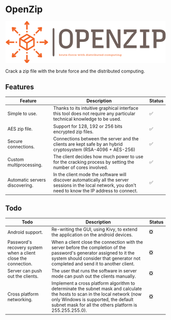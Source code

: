 # OpenZip
![](https://raw.githubusercontent.com/Funpy97/OpenZip/11742e5176ab5836a2b5924c6c9c2c35e44ad5de/assets/images/logo/svg/logo-no-background.svg)

Crack a zip file with the brute force and the distributed computing.

## Features

|**Feature**|**Description**|**Status**|
|--|--|--|
| Simple to use.| Thanks to its intuitive graphical interface this tool does not require any particular technical knowledge to be used. |✅ |
| AES zip file.| Support for 128, 192 or 256 bits encrypted zip files.| ✅ |
| Secure connections. | Connections between the server and the clients are kept safe by an hybrid cryptosystem (RSA-4096 + AES-256)| ✅ |
| Custom multiprocessing. | The client decides how much power to use for the cracking process by setting the number of cores involved. | ✅ |
| Automatic servers discovering. | In the client mode the software will discover automatically all the server sessions in the local network, you don't need to know the IP address to connect. | ✅ |

## Todo
|**Todo**|**Description**|**Status**|
|--|--|--|
| Android support. | Re-writing the GUI, using Kivy, to extend the application on the android devices. | ❎ |
| Password's recovery system when a client close the connection. | When a client close the connection with the server before the completion of the password's generator assigned to it the system should consider that generator not completed and send it to another client. | ❎ |
| Server can push out the clients. | The user that runs the software in server mode can push out the clients manually. | ❎ |
| Cross platform networking. | Implement a cross platform algorithm to determinate the subnet mask and calculate the hosts to scan in the local network (now only Windows is supported, the default subnet mask for all the others platform is 255.255.255.0). | ❎ |
